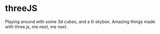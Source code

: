# threeJS
Playing around with some 3d cubes, and a lil skybox. Amazing things made with three.js, me next, me next.
